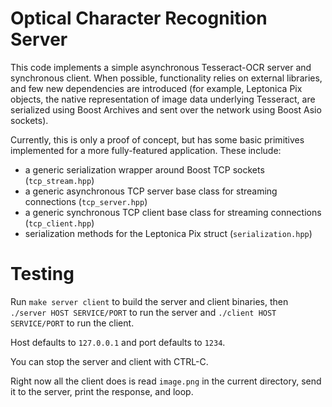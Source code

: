 # Optical Character Recognition Server
This code implements a simple asynchronous Tesseract-OCR server and synchronous client. When possible, functionality relies on external libraries, and few new dependencies are introduced (for example, Leptonica Pix objects, the native representation of image data underlying Tesseract, are serialized using Boost Archives and sent over the network using Boost Asio sockets).

Currently, this is only a proof of concept, but has some basic primitives implemented for a more fully-featured application. These include:
- a generic serialization wrapper around Boost TCP sockets (`tcp_stream.hpp`)
- a generic asynchronous TCP server base class for streaming connections (`tcp_server.hpp`)
- a generic synchronous TCP client base class for streaming connections (`tcp_client.hpp`)
- serialization methods for the Leptonica Pix struct (`serialization.hpp`)

# Testing 
Run
`make server client`
to build the server and client binaries, then 
`./server HOST SERVICE/PORT`
to run the server and 
`./client HOST SERVICE/PORT` 
to run the client. 

Host defaults to `127.0.0.1` and port defaults to `1234`. 


You can stop the server and client with CTRL-C. 

Right now all the client does is read `image.png` in the current directory, send it to the server, print the response, and loop. 